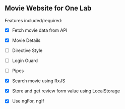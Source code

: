 ## Movie Website for One Lab

 Features included/required: 
- [x] Fetch movie data from API
- [x] Movie Details
- [ ] Directive Style
- [ ] Login Guard
- [ ] Pipes
- [x] Search movie using RxJS
- [x] Store and get review form value using LocalStorage 
- [x] Use ngFor, ngIf
 